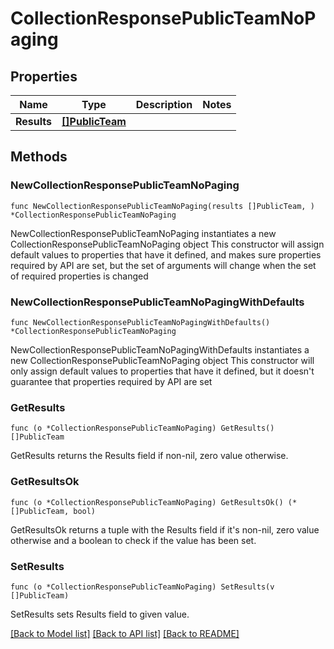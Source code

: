# CollectionResponsePublicTeamNoPaging

## Properties

Name | Type | Description | Notes
------------ | ------------- | ------------- | -------------
**Results** | [**[]PublicTeam**](PublicTeam.md) |  | 

## Methods

### NewCollectionResponsePublicTeamNoPaging

`func NewCollectionResponsePublicTeamNoPaging(results []PublicTeam, ) *CollectionResponsePublicTeamNoPaging`

NewCollectionResponsePublicTeamNoPaging instantiates a new CollectionResponsePublicTeamNoPaging object
This constructor will assign default values to properties that have it defined,
and makes sure properties required by API are set, but the set of arguments
will change when the set of required properties is changed

### NewCollectionResponsePublicTeamNoPagingWithDefaults

`func NewCollectionResponsePublicTeamNoPagingWithDefaults() *CollectionResponsePublicTeamNoPaging`

NewCollectionResponsePublicTeamNoPagingWithDefaults instantiates a new CollectionResponsePublicTeamNoPaging object
This constructor will only assign default values to properties that have it defined,
but it doesn't guarantee that properties required by API are set

### GetResults

`func (o *CollectionResponsePublicTeamNoPaging) GetResults() []PublicTeam`

GetResults returns the Results field if non-nil, zero value otherwise.

### GetResultsOk

`func (o *CollectionResponsePublicTeamNoPaging) GetResultsOk() (*[]PublicTeam, bool)`

GetResultsOk returns a tuple with the Results field if it's non-nil, zero value otherwise
and a boolean to check if the value has been set.

### SetResults

`func (o *CollectionResponsePublicTeamNoPaging) SetResults(v []PublicTeam)`

SetResults sets Results field to given value.



[[Back to Model list]](../README.md#documentation-for-models) [[Back to API list]](../README.md#documentation-for-api-endpoints) [[Back to README]](../README.md)


